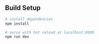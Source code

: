 ## Build Setup

``` bash
# install dependencies
npm install

# serve with hot reload at localhost:8080
npm run dev
